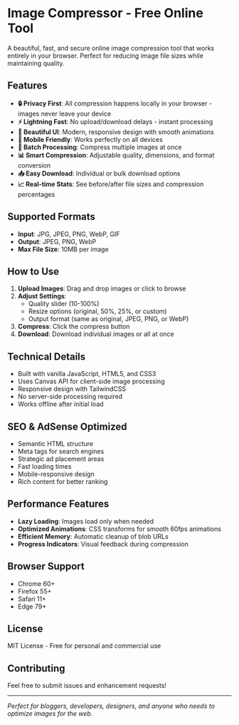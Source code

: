 # Image Compressor - Free Online Tool

A beautiful, fast, and secure online image compression tool that works entirely in your browser. Perfect for reducing image file sizes while maintaining quality.

## Features

- **🔒 Privacy First**: All compression happens locally in your browser - images never leave your device
- **⚡ Lightning Fast**: No upload/download delays - instant processing
- **🎨 Beautiful UI**: Modern, responsive design with smooth animations
- **📱 Mobile Friendly**: Works perfectly on all devices
- **🔄 Batch Processing**: Compress multiple images at once
- **📊 Smart Compression**: Adjustable quality, dimensions, and format conversion
- **📥 Easy Download**: Individual or bulk download options
- **📈 Real-time Stats**: See before/after file sizes and compression percentages

## Supported Formats

- **Input**: JPG, JPEG, PNG, WebP, GIF
- **Output**: JPEG, PNG, WebP
- **Max File Size**: 10MB per image

## How to Use

1. **Upload Images**: Drag and drop images or click to browse
2. **Adjust Settings**: 
   - Quality slider (10-100%)
   - Resize options (original, 50%, 25%, or custom)
   - Output format (same as original, JPEG, PNG, or WebP)
3. **Compress**: Click the compress button
4. **Download**: Download individual images or all at once

## Technical Details

- Built with vanilla JavaScript, HTML5, and CSS3
- Uses Canvas API for client-side image processing
- Responsive design with TailwindCSS
- No server-side processing required
- Works offline after initial load

## SEO & AdSense Optimized

- Semantic HTML structure
- Meta tags for search engines
- Strategic ad placement areas
- Fast loading times
- Mobile-responsive design
- Rich content for better ranking

## Performance Features

- **Lazy Loading**: Images load only when needed
- **Optimized Animations**: CSS transforms for smooth 60fps animations
- **Efficient Memory**: Automatic cleanup of blob URLs
- **Progress Indicators**: Visual feedback during compression

## Browser Support

- Chrome 60+
- Firefox 55+
- Safari 11+
- Edge 79+

## License

MIT License - Free for personal and commercial use

## Contributing

Feel free to submit issues and enhancement requests!

---

*Perfect for bloggers, developers, designers, and anyone who needs to optimize images for the web.*
